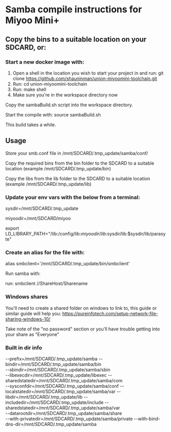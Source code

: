 # Samba compile instructions for Miyoo Mini+

## Copy the bins to a suitable location on your SDCARD, or:

### Start a new docker image with:

1. Open a shell in the location you wish to start your project in and run: git clone https://github.com/shauninman/union-miyoomini-toolchain.git
2. Run: cd union-miyoomini-toolchain
3. Run: make shell
4. Make sure you're in the workspace directory now

Copy the sambaBuild.sh script into the workspace directory.

Start the compile with: source sambaBuild.sh

This build takes a while.

## Usage

Store your smb.conf file in /mnt/SDCARD/.tmp_update/samba/conf/

Copy the required bins from the bin folder to the SDCARD to a suitable location (example /mnt/SDCARD/.tmp_update/bin)

Copy the libs from the lib folder to the SDCARD to a suitable location (example /mnt/SDCARD/.tmp_update/lib)

### Update your env vars with the below from a terminal:

sysdir=/mnt/SDCARD/.tmp_update

miyoodir=/mnt/SDCARD/miyoo

export LD_LIBRARY_PATH="/lib:/config/lib:$miyoodir/lib:$sysdir/lib:$sysdir/lib/parasyte"

### Create an alias for the file with: 

alias smbclient='/mnt/SDCARD/.tmp_update/bin/smbclient'

Run samba with:

run: smbclient //ShareHost/Sharename

### Windows shares

You'll need to create a shared folder on windows to link to, this guide or similar guide will help you:
https://pureinfotech.com/setup-network-file-sharing-windows-10/

Take note of the "no password" section or you'll have trouble getting into your share as "Everyone"

### Built in dir info

--prefix=/mnt/SDCARD/.tmp_update/samba 
--bindir=/mnt/SDCARD/.tmp_update/samba/bin  
--sbindir=/mnt/SDCARD/.tmp_update/samba/sbin  
--libexecdir=/mnt/SDCARD/.tmp_update/libexec 
--sharedstatedir=/mnt/SDCARD/.tmp_update/samba/com  
--sysconfdir=/mnt/SDCARD/.tmp_update/samba/conf 
--localstatedir=/mnt/SDCARD/.tmp_update/samba/var 
--libdir=/mnt/SDCARD/.tmp_update/lib 
--includedir=/mnt/SDCARD/.tmp_update/include 
--sharedstatedir=/mnt/SDCARD/.tmp_update/samba/var  
--datarootdir=/mnt/SDCARD/.tmp_update/samba/share  
--with-privatedir=/mnt/SDCARD/.tmp_update/samba/private 
--with-bind-dns-dir=/mnt/SDCARD/.tmp_update/samba

